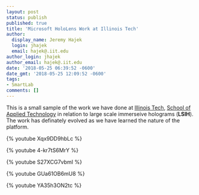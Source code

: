 ```yaml
---
layout: post
status: publish
published: true
title: 'Microsoft HoloLens Work at Illinois Tech'
author:
  display_name: Jeremy Hajek
  login: jhajek
  email: hajek@.iit.edu
author_login: jhajek
author_email: hajek@.iit.edu
date: '2018-05-25 06:39:52 -0600'
date_gmt: '2018-05-25 12:09:52 -0600'
tags: 
- SmartLab
comments: []
---
```


This is a small sample of the work we have done at [Illinois Tech](https://web.iit.edu "IIT URL"), [School of Applied Technology](https://appliedtech.iit.edu/ "SAT") in relation to large scale immerseive holograms (**LSIH**).   The work has definately evolved as we have learned the nature of the platform.

{% youtube Xqx9DD9hbLc %}

{% youtube 4-kr7tS6MrY %}

{% youtube S27XCG7vbmI %}

{% youtube GUa61OB6mU8 %}

{% youtube YA35h3ON2tc %}


